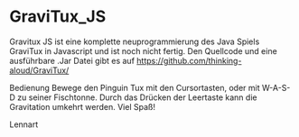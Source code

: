 GraviTux_JS
===========

Gravitux JS ist eine komplette neuprogrammierung des Java Spiels GraviTux in Javascript und ist noch nicht fertig.
Den Quellcode und eine ausführbare .Jar Datei gibt es auf https://github.com/thinking-aloud/GraviTux/
	
Bedienung
Bewege den Pinguin Tux mit den Cursortasten, oder mit W-A-S-D zu seiner Fischtonne.
Durch das Drücken der Leertaste kann die Gravitation umkehrt werden.
Viel Spaß!

Lennart
